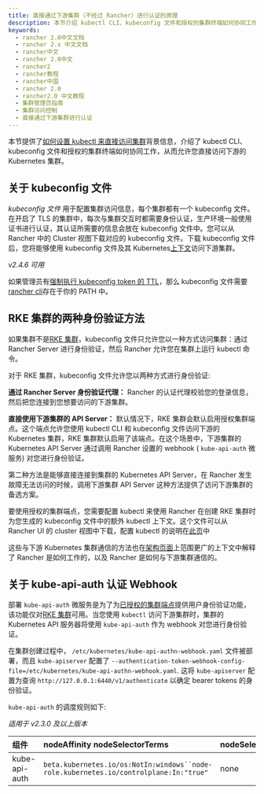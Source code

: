 ```yaml
---
title: 直接通过下游集群（不经过 Rancher）进行认证的原理
description: 本节介绍 kubectl CLI、kubeconfig 文件和授权的集群终端如何协同工作，从而允许您直接访问下游的 Kubernetes 集群，而无需通过 Rancher Server进行身份验证。它的目的是为如何设置 kubectl 来直接访问集群提供背景信息和上下文的指示。
keywords:
  - rancher 2.0中文文档
  - rancher 2.x 中文文档
  - rancher中文
  - rancher 2.0中文
  - rancher2
  - rancher教程
  - rancher中国
  - rancher 2.0
  - rancher2.0 中文教程
  - 集群管理员指南
  - 集群访问控制
  - 直接通过下游集群进行认证
---
```


本节提供了[如何设置 kubectl 来直接访问集群](/docs/rancher2/cluster-admin/cluster-access/kubectl/_index)背景信息，介绍了 kubectl CLI、kubeconfig 文件和授权的集群终端如何协同工作，从而允许您直接访问下游的 Kubernetes 集群。

## 关于 kubeconfig 文件

_kubeconfig 文件_ 用于配置集群访问信息，每个集群都有一个 kubeconfig 文件。在开启了 TLS 的集群中，每次与集群交互时都需要身份认证，生产环境一般使用证书进行认证，其认证所需要的信息会放在 kubeconfig 文件中。您可以从 Rancher 中的 Cluster 视图下载对应的 kubeconfig 文件。下载 kubeconfig 文件后，您将能够使用 kubeconfig 文件及其 Kubernetes[上下文](https://kubernetes.io/docs/reference/kubectl/cheatsheet/#kubectl-context-and-configuration)访问下游集群。

_v2.4.6 可用_

如果管理员有[强制执行 kubeconfig token 的 TTL](/docs/rancher2/api/api-tokens/_index)，那么 kubeconfig 文件需要[rancher cli](/docs/rancher2/cli/_index)存在于你的 PATH 中。

## RKE 集群的两种身份验证方法

如果集群不是[RKE 集群](/docs/rancher2/cluster-provisioning/rke-clusters/_index)，kubeconfig 文件只允许您以一种方式访问集群：通过 Rancher Server 进行身份验证，然后 Rancher 允许您在集群上运行 kubectl 命令。

对于 RKE 集群，kubeconfig 文件允许您以两种方式进行身份验证:

**通过 Rancher Server 身份验证代理：** Rancher 的认证代理校验您的登录信息，然后把您连接到您想要访问的下游集群。

**直接使用下游集群的 API Server：** 默认情况下，RKE 集群会默认启用授权集群端点。这个端点允许您使用 kubectl CLI 和 kubeconfig 文件访问下游的 Kubernetes 集群，RKE 集群默认启用了该端点。在这个场景中，下游集群的 Kubernetes API Server 通过调用 Rancher 设置的 webhook ( `kube-api-auth` 微服务) 对您进行身份验证。

第二种方法是能够直接连接到集群的 Kubernetes API Server，在 Rancher 发生故障无法访问的时候，调用下游集群 API Server 这种方法提供了访问下游集群的备选方案。

要使用授权的集群端点，您需要配置 kubectl 来使用 Rancher 在创建 RKE 集群时为您生成的 kubeconfig 文件中的额外 kubectl 上下文。这个文件可以从 Rancher UI 的 cluster 视图中下载，配置 kubectl 的说明在[此页](/docs/rancher2/cluster-admin/cluster-access/kubectl/_index)中

这些与下游 Kubernetes 集群通信的方法也在[架构页面](/docs/rancher2/overview/architecture/_index)上范围更广的上下文中解释了 Rancher 是如何工作的，以及 Rancher 是如何与下游集群通信的。

## 关于 kube-api-auth 认证 Webhook

部署 `kube-api-auth` 微服务是为了为[已授权的集群端点](/docs/rancher2/overview/architecture/_index)提供用户身份验证功能，该功能仅对[RKE 集群](/docs/rancher2/cluster-provisioning/rke-clusters/_index)可用。当您使用 `kubectl` 访问下游集群时，集群的 Kubernetes API 服务器将使用 `kube-api-auth` 作为 webhook 对您进行身份验证。

在集群创建过程中， `/etc/kubernetes/kube-api-authn-webhook.yaml` 文件被部署，而且 `kube-apiserver` 配置了 `--authentication-token-webhook-config-file=/etc/kubernetes/kube-api-authn-webhook.yaml`. 这将 `kube-apiserver` 配置为查询 `http://127.0.0.1:6440/v1/authenticate` 以确定 bearer tokens 的身份验证。

`kube-api-auth` 的调度规则如下:

_适用于 v2.3.0 及以上版本_

| 组件          | nodeAffinity nodeSelectorTerms                                                          | nodeSelector | Tolerations       |
| :------------ | :-------------------------------------------------------------------------------------- | :----------- | :---------------- |
| kube-api-auth | ` beta.kubernetes.io/os:NotIn:windows``node-role.kubernetes.io/controlplane:In:"true" ` | none         | `operator:Exists` |
